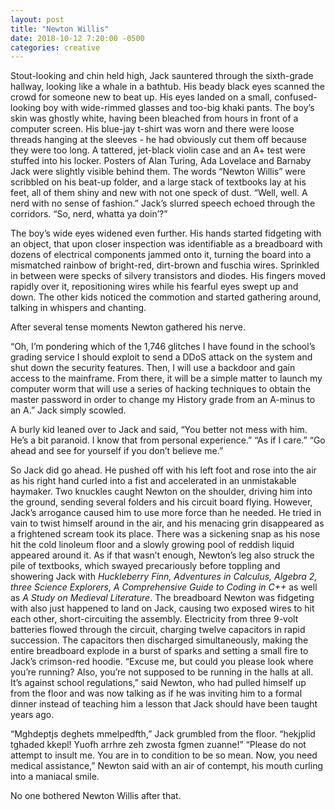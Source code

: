 ```yaml
---
layout: post
title: "Newton Willis"
date: 2018-10-12 7:20:00 -0500
categories: creative
---
```

Stout-looking and chin held high, Jack sauntered through the sixth-grade hallway, looking like a whale in a bathtub. His beady black eyes scanned the crowd for someone new to beat up. His eyes landed on a small, confused-looking boy with wide-rimmed glasses and too-big khaki pants. The boy’s skin was ghostly white, having been bleached from hours in front of a computer screen. His blue-jay t-shirt was worn and there were loose threads hanging at the sleeves - he had obviously cut them off because they were too long. A tattered, jet-black violin case and an A+ test were stuffed into his locker. Posters of Alan Turing, Ada Lovelace and Barnaby Jack were slightly visible behind them. The words “Newton Willis” were scribbled on his beat-up folder, and a large stack of textbooks lay at his feet, all of them shiny and new with not one speck of dust. 
“Well, well. A nerd with no sense of fashion.” Jack’s slurred speech echoed through the corridors. “So, nerd, whatta ya doin’?”

The boy’s wide eyes widened even further. His hands started fidgeting with an object, that upon closer inspection was identifiable as a breadboard with dozens of electrical components jammed onto it, turning the board into a mismatched rainbow of bright-red, dirt-brown and fuschia wires. Sprinkled in between were specks of silvery transistors and diodes. His fingers moved rapidly over it, repositioning wires while his fearful eyes swept up and down. The other kids noticed the commotion and started gathering around, talking in whispers and chanting.

After several tense moments Newton gathered his nerve.

“Oh, I’m pondering which of the 1,746 glitches I have found in the school’s grading service I should exploit to send a DDoS attack on the system and shut down the security features. Then, I will use a backdoor and gain access to the mainframe. From there, it will be a simple matter to launch my computer worm that will use a series of hacking techniques to obtain the master password in order to change my History grade from an A-minus to an A.”
Jack simply scowled.

A burly kid leaned over to Jack and said, “You better not mess with him. He’s a bit paranoid. I know that from personal experience.” 
“As if I care.”
“Go ahead and see for yourself if you don’t believe me.” 

So Jack did go ahead. He pushed off with his left foot and rose into the air as his right hand curled into a fist and accelerated in an unmistakable haymaker. Two knuckles caught Newton on the shoulder, driving him into the ground, sending several folders and his circuit board flying. However, Jack’s arrogance caused him to use more force than he needed. He tried in vain to twist himself around in the air, and his menacing grin disappeared as a frightened scream took its place. There was a sickening snap as his nose hit the cold linoleum floor and a slowly growing pool of reddish liquid appeared around it. 
As if that wasn’t enough, Newton’s leg also struck the pile of textbooks, which swayed precariously before toppling and showering Jack with *Huckleberry Finn, Adventures in Calculus, Algebra 2, three Science Explorers, A Comprehensive Guide to Coding in C++* as well as *A Study on Medieval Literature*. The breadboard Newton was fidgeting with also just happened to land on Jack, causing two exposed wires to hit each other, short-circuiting the assembly. Electricity from three 9-volt batteries flowed through the circuit, charging twelve capacitors in rapid succession. The capacitors then discharged simultaneously, making the entire breadboard explode in a burst of sparks and setting a small fire to Jack’s crimson-red hoodie.
“Excuse me, but could you please look where you’re running? Also, you’re not supposed to be running in the halls at all. It’s against school regulations,” said Newton, who had pulled himself up from the floor and was now talking as if he was inviting him to a formal dinner instead of teaching him a lesson that Jack should have been taught years ago.

“Mghdeptjs deghets mmelpedfth,” Jack grumbled from the floor. “hekjplid tghaded kkepl! Yuofh arrhre zeh zwosta fgmen zuanne!”
“Please do not attempt to insult me. You are in to condition to be so mean. Now, you need medical assistance,” Newton said with an air of contempt, his mouth curling into a maniacal smile. 

No one bothered Newton Willis after that.


